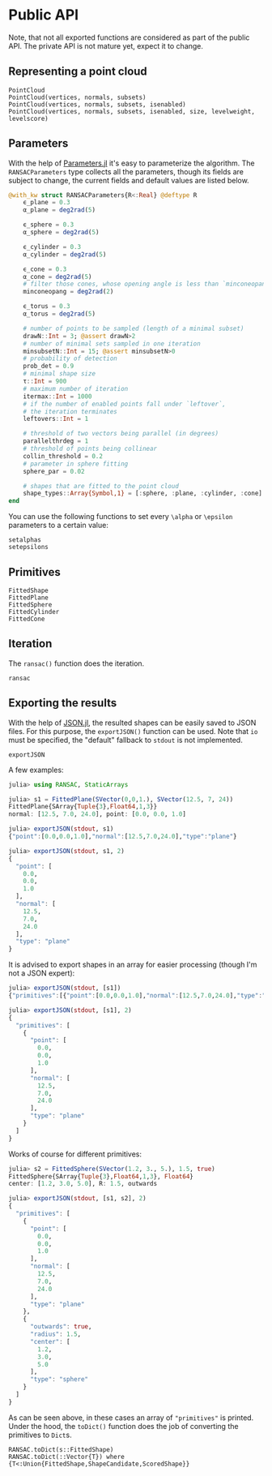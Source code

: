 # Public API

Note, that not all exported functions are considered as part of the public API.
The private API is not mature yet, expect it to change.

## Representing a point cloud

```@docs
PointCloud
PointCloud(vertices, normals, subsets)
PointCloud(vertices, normals, subsets, isenabled)
PointCloud(vertices, normals, subsets, isenabled, size, levelweight, levelscore)
```


## Parameters

With the help of [Parameters.jl](https://github.com/mauro3/Parameters.jl) it's easy to parameterize the algorithm.
The `RANSACParameters` type collects all the parameters, though its fields are subject to change, the current fields and default values are listed below.

```julia
@with_kw struct RANSACParameters{R<:Real} @deftype R
    ϵ_plane = 0.3
    α_plane = deg2rad(5)

    ϵ_sphere = 0.3
    α_sphere = deg2rad(5)

    ϵ_cylinder = 0.3
    α_cylinder = deg2rad(5)

    ϵ_cone = 0.3
    α_cone = deg2rad(5)
    # filter those cones, whose opening angle is less than `minconeopang` radians
    minconeopang = deg2rad(2)

    ϵ_torus = 0.3
    α_torus = deg2rad(5)

    # number of points to be sampled (length of a minimal subset)
    drawN::Int = 3; @assert drawN>2
    # number of minimal sets sampled in one iteration
    minsubsetN::Int = 15; @assert minsubsetN>0
    # probability of detection
    prob_det = 0.9
    # minimal shape size
    τ::Int = 900
    # maximum number of iteration
    itermax::Int = 1000
    # if the number of enabled points fall under `leftover`,
    # the iteration terminates
    leftovers::Int = 1

    # threshold of two vectors being parallel (in degrees)
    parallelthrdeg = 1
    # threshold of points being collinear
    collin_threshold = 0.2
    # parameter in sphere fitting
    sphere_par = 0.02

    # shapes that are fitted to the point cloud
    shape_types::Array{Symbol,1} = [:sphere, :plane, :cylinder, :cone]
end
```

You can use the following functions to set every ``\alpha`` or ``\epsilon`` parameters to a certain value:

```@docs
setalphas
setepsilons
```

## Primitives

```@docs
FittedShape
FittedPlane
FittedSphere
FittedCylinder
FittedCone
```

## Iteration

The `ransac()` function does the iteration.
```@docs
ransac
```

## Exporting the results

With the help of [JSON.jl](https://github.com/JuliaIO/JSON.jl), the resulted shapes can be easily saved to JSON files.
For this purpose, the `exportJSON()` function can be used. Note that `io` must be specified, the "default" fallback to `stdout` is not implemented.
```@docs
exportJSON
```

A few examples:
```julia
julia> using RANSAC, StaticArrays

julia> s1 = FittedPlane(SVector(0,0,1.), SVector(12.5, 7, 24))
FittedPlane{SArray{Tuple{3},Float64,1,3}}
normal: [12.5, 7.0, 24.0], point: [0.0, 0.0, 1.0]

julia> exportJSON(stdout, s1)
{"point":[0.0,0.0,1.0],"normal":[12.5,7.0,24.0],"type":"plane"}

julia> exportJSON(stdout, s1, 2)
{
  "point": [
    0.0,
    0.0,
    1.0
  ],
  "normal": [
    12.5,
    7.0,
    24.0
  ],
  "type": "plane"
}
```
It is advised to export shapes in an array for easier processing (though I'm not a JSON expert):
```julia
julia> exportJSON(stdout, [s1])
{"primitives":[{"point":[0.0,0.0,1.0],"normal":[12.5,7.0,24.0],"type":"plane"}]}

julia> exportJSON(stdout, [s1], 2)
{
  "primitives": [
    {
      "point": [
        0.0,
        0.0,
        1.0
      ],
      "normal": [
        12.5,
        7.0,
        24.0
      ],
      "type": "plane"
    }
  ]
}
```

Works of course for different primitives:
```julia
julia> s2 = FittedSphere(SVector(1.2, 3., 5.), 1.5, true)
FittedSphere{SArray{Tuple{3},Float64,1,3}, Float64}
center: [1.2, 3.0, 5.0], R: 1.5, outwards

julia> exportJSON(stdout, [s1, s2], 2)
{
  "primitives": [
    {
      "point": [
        0.0,
        0.0,
        1.0
      ],
      "normal": [
        12.5,
        7.0,
        24.0
      ],
      "type": "plane"
    },
    {
      "outwards": true,
      "radius": 1.5,
      "center": [
        1.2,
        3.0,
        5.0
      ],
      "type": "sphere"
    }
  ]
}
```

As can be seen above, in these cases an array of `"primitives"` is printed.
Under the hood, the `toDict()` function does the job of converting the primitives to `Dict`s.
```@docs
RANSAC.toDict(s::FittedShape)
RANSAC.toDict(::Vector{T}) where {T<:Union{FittedShape,ShapeCandidate,ScoredShape}}
```

